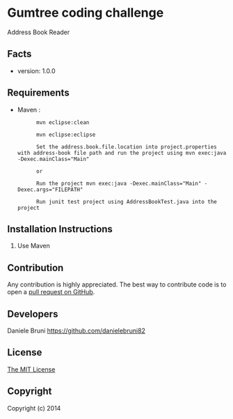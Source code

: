 Gumtree coding challenge
========
Address Book Reader

Facts
-----
- version: 1.0.0

Requirements
------------
- Maven :
			
			mvn eclipse:clean
			
			mvn eclipse:eclipse
			
			Set the address.book.file.location into project.properties with address-book file path and run the project using mvn exec:java -Dexec.mainClass="Main"
			
			or
			
			Run the project mvn exec:java -Dexec.mainClass="Main" -Dexec.args="FILEPATH"
			
			Run junit test project using AddressBookTest.java into the project

Installation Instructions
-------------------------
1. Use Maven

Contribution
------------
Any contribution is highly appreciated. The best way to contribute code is to open a [pull request on GitHub](https://help.github.com/articles/using-pull-requests).

Developers
----------
Daniele Bruni
https://github.com/danielebruni82

License
-------
[The MIT License](http://opensource.org/licenses/MIT)

Copyright
---------
Copyright (c) 2014 

